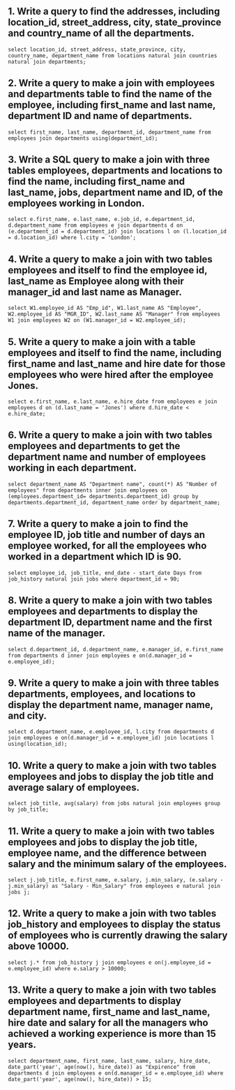 ## 1. Write a query to find the addresses, including location_id, street_address, city, state_province and country_name of all the departments.
`select location_id, street_address, state_province, city, country_name, department_name from locations natural join countries natural join departments;`

## 2. Write a query to make a join with employees and departments table to find the name of the employee, including first_name and last name, department ID and name of departments.
`select first_name, last_name, department_id, department_name from employees join departments using(department_id);`

## 3. Write a SQL query to make a join with three tables employees, departments and locations to find the name, including first_name and last_name, jobs, department name and ID, of the employees working in London.
`select e.first_name, e.last_name, e.job_id, e.department_id, d.department_name from employees e join departments d on (e.department_id = d.department_id) join locations l on (l.location_id = d.location_id) where l.city = 'London';`

## 4. Write a query to make a join with two tables employees and itself to find the employee id, last_name as Employee along with their manager_id and last name as Manager.
`select W1.employee_id AS "Emp_id", W1.last_name AS "Employee", W2.employee_id AS "MGR_ID", W2.last_name AS "Manager" from employees W1 join employees W2 on (W1.manager_id = W2.employee_id);`

## 5. Write a query to make a join with a table employees and itself to find the name, including first_name and last_name and hire date for those employees who were hired after the employee Jones.
`select e.first_name, e.last_name, e.hire_date from employees e join employees d on (d.last_name = 'Jones') where d.hire_date < e.hire_date;`

## 6. Write a query to make a join with two tables employees and departments to get the department name and number of employees working in each department.
`select department_name AS "Department name", count(*) AS "Number of employees" from departments inner join employees on (employees.department_id= departments.department_id) group by departments.department_id, department_name order by department_name;`

## 7. Write a query to make a join to find the employee ID, job title and number of days an employee worked, for all the employees who worked in a department which ID is 90.
`select employee_id, job_title, end_date - start_date Days from job_history natural join jobs where department_id = 90;`

## 8. Write a query to make a join with two tables employees and departments to display the department ID, department name and the first name of the manager.
`select d.department_id, d.department_name, e.manager_id, e.first_name from departments d inner join employees e on(d.manager_id = e.employee_id);`

## 9. Write a query to make a join with three tables departments, employees, and locations to display the department name, manager name, and city.
`select d.department_name, e.employee_id, l.city from departments d join employees e on(d.manager_id = e.employee_id) join locations l using(location_id);`

## 10. Write a query to make a join with two tables employees and jobs to display the job title and average salary of employees.
`select job_title, avg(salary) from jobs natural join employees group by job_title;`

## 11. Write a query to make a join with two tables employees and jobs to display the job title, employee name, and the difference between salary and the minimum salary of the employees.
`select j.job_title, e.first_name, e.salary, j.min_salary, (e.salary - j.min_salary) as "Salary - Min_Salary" from employees e natural join jobs j;`

## 12. Write a query to make a join with two tables job_history and employees to display the status of employees who is currently drawing the salary above 10000.
`select j.* from job_history j join employees e on(j.employee_id = e.employee_id) where e.salary > 10000;`

## 13. Write a query to make a join with two tables employees and departments to display department name, first_name and last_name, hire date and salary for all the managers who achieved a working experience is more than 15 years.
`select department_name, first_name, last_name, salary, hire_date, date_part('year', age(now(), hire_date)) as "Expirence" from departments d join employees e on(d.manager_id = e.employee_id) where date_part('year', age(now(), hire_date)) > 15;`
